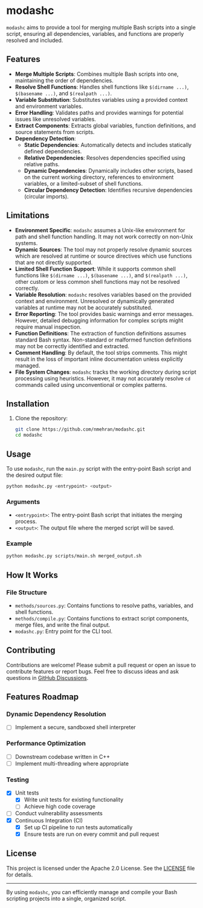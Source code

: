 # modashc

`modashc` aims to provide a tool for merging multiple Bash scripts into a single script, ensuring all dependencies, variables, and functions are properly resolved and included.

## Features

- **Merge Multiple Scripts**: Combines multiple Bash scripts into one, maintaining the order of dependencies.
- **Resolve Shell Functions**: Handles shell functions like `$(dirname ...)`, `$(basename ...)`, and `$(realpath ...)`.
- **Variable Substitution**: Substitutes variables using a provided context and environment variables.
- **Error Handling**: Validates paths and provides warnings for potential issues like unresolved variables.
- **Extract Components**: Extracts global variables, function definitions, and source statements from scripts.
- **Dependency Detection**: 
  - **Static Dependencies**: Automatically detects and includes statically defined dependencies.
  - **Relative Dependencies**: Resolves dependencies specified using relative paths.
  - **Dynamic Dependencies**: Dynamically includes other scripts, based on the current working directory, references to environment variables, or a limited-subset of shell functions.
  - **Circular Dependency Detection**: Identifies recursive dependencies (circular imports).
  
## Limitations

- **Environment Specific**: `modashc` assumes a Unix-like environment for path and shell function handling. It may not work correctly on non-Unix systems.
- **Dynamic Sources**: The tool may not properly resolve dynamic sources which are resolved at runtime or source directives which use functions that are not directly supported.
- **Limited Shell Function Support**: While it supports common shell functions like `$(dirname ...)`, `$(basename ...)`, and `$(realpath ...)`, other custom or less common shell functions may not be resolved correctly.
- **Variable Resolution**: `modashc` resolves variables based on the provided context and environment. Unresolved or dynamically generated variables at runtime may not be accurately substituted.
- **Error Reporting**: The tool provides basic warnings and error messages. However, detailed debugging information for complex scripts might require manual inspection.
- **Function Definitions**: The extraction of function definitions assumes standard Bash syntax. Non-standard or malformed function definitions may not be correctly identified and extracted.
- **Comment Handling**: By default, the tool strips comments. This might result in the loss of important inline documentation unless explicitly managed.
- **File System Changes**: `modashc` tracks the working directory during script processing using heuristics.  However, it may not accurately resolve `cd` commands called using unconventional or complex patterns.
## Installation

1. Clone the repository:
   ```sh
   git clone https://github.com/nmehran/modashc.git
   cd modashc
   ```

## Usage

To use `modashc`, run the `main.py` script with the entry-point Bash script and the desired output file:

```sh
python modashc.py <entrypoint> <output>
```

### Arguments

- `<entrypoint>`: The entry-point Bash script that initiates the merging process.
- `<output>`: The output file where the merged script will be saved.

### Example

```sh
python modashc.py scripts/main.sh merged_output.sh
```

## How It Works

### File Structure

- `methods/sources.py`: Contains functions to resolve paths, variables, and shell functions.
- `methods/compile.py`: Contains functions to extract script components, merge files, and write the final output.
- `modashc.py`: Entry point for the CLI tool.

## Contributing

Contributions are welcome! Please submit a pull request or open an issue to contribute features or report bugs. Feel free to discuss ideas and ask questions in [GitHub Discussions](https://github.com/nmehran/modashc/discussions).

## Features Roadmap

### Dynamic Dependency Resolution
- [ ] Implement a secure, sandboxed shell interpreter

### Performance Optimization
- [ ] Downstream codebase written in C++
- [ ] Implement multi-threading where appropriate

### Testing
- [x] Unit tests
  - [x] Write unit tests for existing functionality
  - [ ] Achieve high code coverage
- [ ] Conduct vulnerability assessments
- [x] Continuous Integration (CI)
  - [x] Set up CI pipeline to run tests automatically
  - [x] Ensure tests are run on every commit and pull request

## License

This project is licensed under the Apache 2.0 License. See the [LICENSE](./LICENSE) file for details.

---

By using `modashc`, you can efficiently manage and compile your Bash scripting projects into a single, organized script.
